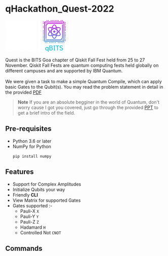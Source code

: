 # qHackathon_Quest-2022
<img src="assets/img/qiskit.png" alt="drawing" height="100"/>   <img src="assets/img/qbits.png" alt="drawing" height="100"/>

Quest is the BITS Goa chapter of Qiskit Fall Fest held from 25 to 27 November. Qiskit Fall Fests are quantum computing fests held globally on different campuses and are supported by IBM Quantum.  
<br>
We were given a task to make a simple Quantum Compile, which can apply basic Gates to the Qubit(s). You may read the problem statement in detail in the provided [PDF](/Quest%20qHackathon.pdf)
> **Note**
>If you are an absolute begginer in the world of Quantum, don't worry cause I got you covered, just go through the provided [PPT](/QC101_SK.pptx) to get a brief intro of the field.

## Pre-requisites
- Python 3.6 or later
- NumPy for Python 
  ```
  pip install numpy
  ```

## Features
- Support for Complex Amplitudes
- Initialize Qubits your way
- Friendly **CLI**
- View Matrix for supported Gates
- Gates supported :-
  - Pauli-X `X`
  - Pauli-Y `Y`
  - Pauli-Z `Z`
  - Hadamard `H`
  - Controlled Not `CNOT`

## Commands
